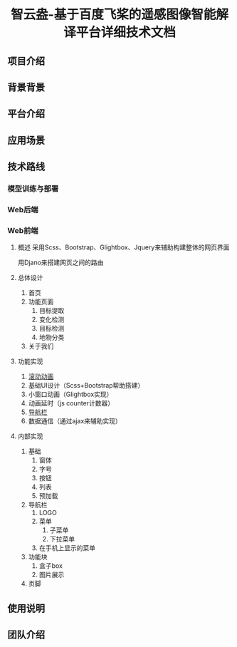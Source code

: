 <div align="center">
<h1> 智云盎-基于百度飞桨的遥感图像智能解译平台详细技术文档</h1>
</div>

## 项目介绍





## 背景背景




## 平台介绍




## 应用场景





## 技术路线
### 模型训练与部署


### Web后端


### Web前端

1. 概述
   采用Scss、Bootstrap、Glightbox、Jquery来辅助构建整体的网页界面

   用Djano来搭建网页之间的路由
3. 总体设计
   1. 首页
   1. 功能页面
      1. 目标提取
      2. 变化检测
      3. 目标检测
      4. 地物分类
   5. 关于我们
4. 功能实现
   1. [滚动动画](../a4project/static/js/aos.js)
   2. 基础UI设计（Scss+Bootstrap帮助搭建）
   3. 小窗口动画（Glightbox实现）
   4. 动画延时（js counter计数器）
   5. [导航栏](navbar.js)
   6. 数据通信（通过ajax来辅助实现）
5. 内部实现
   1. 基础
      1. 窗体
      2. 字号
      3. 按钮
      4. 列表
      5. 预加载
   1. 导航栏
      1. LOGO
      2. 菜单
         1. 子菜单
         2. 下拉菜单
      3. 在手机上显示的菜单
   2. 功能块
      1. 盒子box
      2. 图片展示
   3. 页脚

## 使用说明




## 团队介绍

